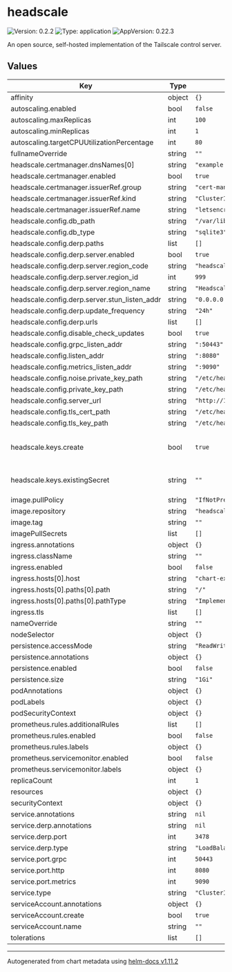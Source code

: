 # headscale

![Version: 0.2.2](https://img.shields.io/badge/Version-0.2.2-informational?style=flat-square) ![Type: application](https://img.shields.io/badge/Type-application-informational?style=flat-square) ![AppVersion: 0.22.3](https://img.shields.io/badge/AppVersion-0.22.3-informational?style=flat-square)

An open source, self-hosted implementation of the Tailscale control server.

## Values

| Key | Type | Default | Description |
|-----|------|---------|-------------|
| affinity | object | `{}` |  |
| autoscaling.enabled | bool | `false` |  |
| autoscaling.maxReplicas | int | `100` |  |
| autoscaling.minReplicas | int | `1` |  |
| autoscaling.targetCPUUtilizationPercentage | int | `80` |  |
| fullnameOverride | string | `""` |  |
| headscale.certmanager.dnsNames[0] | string | `"example.com"` |  |
| headscale.certmanager.enabled | bool | `true` |  |
| headscale.certmanager.issuerRef.group | string | `"cert-manager.io"` |  |
| headscale.certmanager.issuerRef.kind | string | `"ClusterIssuer"` |  |
| headscale.certmanager.issuerRef.name | string | `"letsencrypt-prod"` |  |
| headscale.config.db_path | string | `"/var/lib/headscale/db.sqlite"` |  |
| headscale.config.db_type | string | `"sqlite3"` |  |
| headscale.config.derp.paths | list | `[]` |  |
| headscale.config.derp.server.enabled | bool | `true` |  |
| headscale.config.derp.server.region_code | string | `"headscale"` |  |
| headscale.config.derp.server.region_id | int | `999` |  |
| headscale.config.derp.server.region_name | string | `"Headscale Embedded DERP"` |  |
| headscale.config.derp.server.stun_listen_addr | string | `"0.0.0.0:3478"` |  |
| headscale.config.derp.update_frequency | string | `"24h"` |  |
| headscale.config.derp.urls | list | `[]` |  |
| headscale.config.disable_check_updates | bool | `true` |  |
| headscale.config.grpc_listen_addr | string | `":50443"` |  |
| headscale.config.listen_addr | string | `":8080"` |  |
| headscale.config.metrics_listen_addr | string | `":9090"` |  |
| headscale.config.noise.private_key_path | string | `"/etc/headscale/secrets/noise.key"` |  |
| headscale.config.private_key_path | string | `"/etc/headscale/secrets/wireguard.key"` |  |
| headscale.config.server_url | string | `"http://127.0.0.1:8080"` |  |
| headscale.config.tls_cert_path | string | `"/etc/headscale/certs/tls.crt"` |  |
| headscale.config.tls_key_path | string | `"/etc/headscale/certs/tls.key"` |  |
| headscale.keys.create | bool | `true` | Create a new private key, if not exists |
| headscale.keys.existingSecret | string | `""` | Use an existing secret |
| image.pullPolicy | string | `"IfNotPresent"` |  |
| image.repository | string | `"headscale/headscale"` |  |
| image.tag | string | `""` |  |
| imagePullSecrets | list | `[]` |  |
| ingress.annotations | object | `{}` |  |
| ingress.className | string | `""` |  |
| ingress.enabled | bool | `false` |  |
| ingress.hosts[0].host | string | `"chart-example.local"` |  |
| ingress.hosts[0].paths[0].path | string | `"/"` |  |
| ingress.hosts[0].paths[0].pathType | string | `"ImplementationSpecific"` |  |
| ingress.tls | list | `[]` |  |
| nameOverride | string | `""` |  |
| nodeSelector | object | `{}` |  |
| persistence.accessMode | string | `"ReadWriteOnce"` |  |
| persistence.annotations | object | `{}` |  |
| persistence.enabled | bool | `false` |  |
| persistence.size | string | `"1Gi"` |  |
| podAnnotations | object | `{}` |  |
| podLabels | object | `{}` |  |
| podSecurityContext | object | `{}` |  |
| prometheus.rules.additionalRules | list | `[]` |  |
| prometheus.rules.enabled | bool | `false` |  |
| prometheus.rules.labels | object | `{}` |  |
| prometheus.servicemonitor.enabled | bool | `false` |  |
| prometheus.servicemonitor.labels | object | `{}` |  |
| replicaCount | int | `1` |  |
| resources | object | `{}` |  |
| securityContext | object | `{}` |  |
| service.annotations | string | `nil` |  |
| service.derp.annotations | string | `nil` |  |
| service.derp.port | int | `3478` |  |
| service.derp.type | string | `"LoadBalancer"` |  |
| service.port.grpc | int | `50443` |  |
| service.port.http | int | `8080` |  |
| service.port.metrics | int | `9090` |  |
| service.type | string | `"ClusterIP"` |  |
| serviceAccount.annotations | object | `{}` |  |
| serviceAccount.create | bool | `true` |  |
| serviceAccount.name | string | `""` |  |
| tolerations | list | `[]` |  |

----------------------------------------------
Autogenerated from chart metadata using [helm-docs v1.11.2](https://github.com/norwoodj/helm-docs/releases/v1.11.2)
